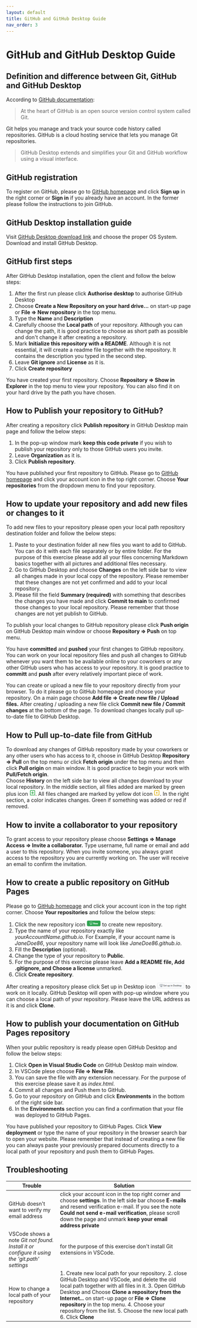```yaml
---
layout: default
title: GitHub and GitHub Desktop Guide
nav_order: 3
---
```


GitHub and GitHub Desktop Guide
===============================

## Definition and difference between Git, GitHub and GitHub Desktop

According to [GitHub documentation](https://docs.github.com):

>At the heart of GitHub is an open source version control system called Git.

Git helps you manage and track your source code history called repositories. GitHub is a cloud hosting service that lets you manage Git repositories.

> GitHub Desktop extends and simplifies your Git and GitHub workflow using a visual interface. 

## GitHub registration

To register on GitHub, please go to [GitHub homepage](https://github.com) and click **Sign up** in the right corner or **Sign in** if you already have an account. In the former please follow the instructions to join GitHub.

## GitHub Desktop installation guide
Visit [GitHub Desktop download link](https://desktop.github.com) and choose the proper OS System. Download and install GitHub Desktop. 

## GitHub first steps
After GitHub Desktop installation, open the client and follow the below steps:
1. After the first run please click **Authorise desktop** to authorise GitHub Desktop 
2. Choose **Create a New Repository on your hard drive...** on start-up page or **File => New repository** in the top menu.
3. Type the **Name** and **Description**
4. Carefully choose the **Local path** of your repository. Although you can change the path, it is good practice to choose as short path as possible and don't change it after creating a repository. 
5. Mark **Initialize this repository with a README**. Although it is not essential, it will create a readme file together with the repository. It contains the description you typed in the second step.
6. Leave **Git ignore** and **License** as it is.
7. Click **Create repository**

You have created your first repository. Choose **Repository => Show in Explorer** in the top menu to view your repository. You can also find it on your hard drive by the path you have chosen. 

## How to Publish your repository to GitHub?
After creating a repository click **Publish repository** in GitHub Desktop main page and follow the below steps:
1. In the pop-up window mark **keep this code private** if you wish to publish your repository only to those GitHub users you invite.
2. Leave **Organization** as it is.
3. Click **Publish repository**.

You have published your first repository to GitHub. Please go to [GitHub homepage](https://github.com) and click your account icon in the top right corner. Choose **Your repositories** from the dropdown menu to find your repository. 

## How to update your repository and add new files or changes to it  
To add new files to your repository please open your local path repository destination folder and follow the below steps:

1. Paste to your destination folder all new files you want to add to GitHub. You can do it with each file separately or by entire folder. 
For the purpose of this exercise please add all your files concerning Markdown basics together with all pictures and additional files necessary.
2. Go to GitHub Desktop and choose **Changes** on the left side bar to view all changes made in your local copy of the repository. Please remember that these changes are not yet confirmed and add to your local repository.
3. Please fill the field **Summary (required)** with something that describes the changes you have made and click **Commit to main** to confirmed those changes to your local repository. Please remember that those changes are not yet publish to GitHub.

To publish your local changes to GitHub repository please click **Push origin** on GitHub Desktop main window or choose **Repository => Push** on top menu.

You have **committed** and **pushed** your first changes to GitHub repository. You can work on your local repository files and push all changes to GitHub whenever you want them to be available online to your coworkers or any other GitHub users who has access to your repository. It is good practice to **committ** and **push** after every relatively important piece of work.

You can create or upload a new file to your repository directly from your browser. To do it please go to GitHub homepage and choose your repository. On a main page choose **Add file => Create new file / Upload files.** After creating / uploading a new file click **Commit new file / Commit changes** at the bottom of the page. To download changes locally pull up-to-date file to GitHub Desktop.

## How to Pull up-to-date file from GitHub
To download any changes of GitHub repository made by your coworkers or any other users who has access to it, choose in GitHub Desktop **Repository => Pull** on the top menu or click **Fetch origin** under the top menu and then click **Pull origin** on main window. It is good practice to begin your work with **Pull/Fetch origin**.  
Choose **History** on the left side bar to view all changes download to your local repository. In the middle section, all files added are marked by green plus icon ![Green plus icon](./images/plusIco.png). All files changed are marked by yellow dot icon ![Yellow dot icon](./images/changesIco.png). In the right section, a color indicates changes. Green if something was added or red if removed.

## How to invite a collaborator to your repository
To grant access to your repository please choose **Settings => Manage Access => Invite a collaborator.** Type username, full name or email and add a user to this repository. When you invite someone, you always grant access to the repository you are currently working on. The user will receive an email to confirm the invitation. 

## How to create a public repository on GitHub Pages
Please go to [GitHub homepage](https://github.com) and click your account icon in the top right corner. Choose **Your repositories** and follow the below steps:
1. Click the new repository icon ![New Repository icon](./images/newIco.png) to create new repository.
2. Type the name of your repository exactly like *<span>yourAccountName.github.io</span>*. For Example, if your account name is *JaneDoe86*, your repository name will look like *<span>JaneDoe86.github.io</span>*.
3. Fill the **Description** (optional). 
4. Change the type of your repository to **Public**.
5. For the purpose of this exercise please leave **Add a README file, Add .gitignore, and Choose a license** unmarked.
6. Click **Create repository**.

After creating a repository please click Set up in Desktop icon ![Set up in Desktop icon](./images/setupIco.png) to work on it locally. GitHub Desktop will open with pop-up window where you can choose a local path of your repository. Please leave the URL address as it is and click **Clone**.

## How to publish your documentation on GitHub Pages repository
When your public repository is ready please open GitHub Desktop and follow the below steps:
1. Click **Open in Visual Studio Code** on GitHub Desktop main window.
2. In VSCode plese choose **File => New File**.
3. You can save the file with any extension necessary. For the purpose of this exercise please save it as *index.html*.
4. Commit all changes and Push them to GitHub.
5. Go to your repository on GitHub and click **Environments** in the bottom of the right side bar.
6. In the **Environments** section you can find a confirmation that your file was deployed to GitHub Pages.

You have published your repository to GitHub Pages. Click **View deployment** or type the name of your repository in the browser search bar to open your website. Please remember that instead of creating a new file you can always paste your previously prepared documents directly to a local path of your repository and push them to GitHub Pages.

## Troubleshooting

| Trouble | Solution|
| ------- | ------- |
| GitHub doesn't want to verify my email address | click your account icon in the top right corner and choose **settings**. In the left side bar choose **E-mails**  and resend verification e-mail. If you see the note **Could not send e-mail verification**, please scroll down the page and unmark **keep your email address private** |
| VSCode shows a note *Git not found. Install it or configure it using the 'git.path' settings* | for the purpose of this exercise don't install Git extensions in VSCode. |
| How to change a local path of your repository | 1. Create new local path for your repository. 2. close GitHub Desktop and VSCode, and delete the old local path together with all files in it. 3. Open GitHub Desktop and Choose **Clone a repository from the Internet...** on start-up page or **File => Clone repository** in the top menu. 4. Choose your repository from the list. 5. Choose the new local path 6. Click **Clone**